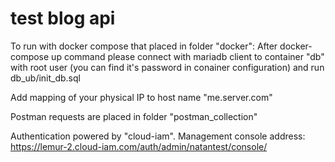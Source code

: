 # test blog api

To run with docker compose that placed in folder "docker":
    After docker-compose up command please connect with mariadb client to container "db" with root user (you can find it's password in conainer configuration) 
    and run db_ub/init_db.sql

Add mapping of your physical IP to host name "me.server.com"

Postman requests are placed in folder "postman_collection"

Authentication powered by "cloud-iam". Management console address: https://lemur-2.cloud-iam.com/auth/admin/natantest/console/